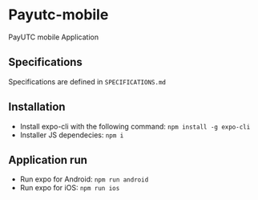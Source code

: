 # Payutc-mobile
PayUTC mobile Application 

## Specifications

Specifications are defined in `SPECIFICATIONS.md`

## Installation

- Install expo-cli with the following command: `npm install -g expo-cli`
- Installer JS dependecies: `npm i`

## Application run

- Run expo for Android: `npm run android`
- Run expo for iOS: `npm run ios`